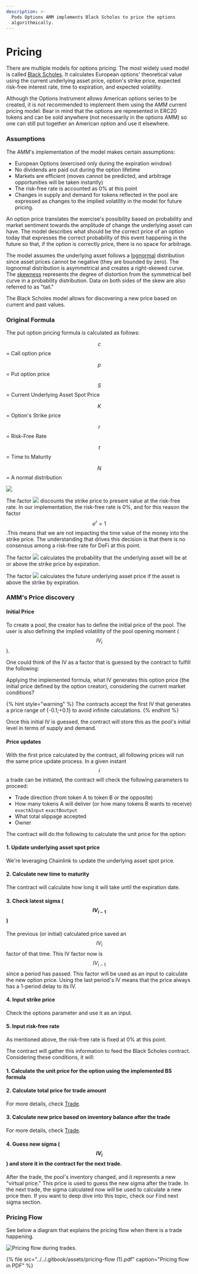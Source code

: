 ```yaml
---
description: >-
  Pods Options AMM implements Black Scholes to price the options
  algorithmically.
---
```


# Pricing

There are multiple models for options pricing. The most widely used model is called [Black Scholes](https://www.investopedia.com/terms/b/blackscholes.asp). It calculates European options' theoretical value using the current underlying asset price, option's strike price, expected risk-free interest rate, time to expiration, and expected volatility. 

Although the Options Instrument allows American options series to be created, it is not recommended to implement them using the AMM current pricing model. Bear in mind that the options are represented in ERC20 tokens and can be sold anywhere \(not necessarily in the options AMM\) so one can still put together an American option and use it elsewhere.

### Assumptions

The AMM's implementation of the model makes certain assumptions:

* European Options \(exercised only during the expiration window\)
* No dividends are paid out during the option lifetime
* Markets are efficient \(moves cannot be predicted, and arbitrage opportunities will be taken instantly\)
* The risk-free rate is accounted as 0% at this point
* Changes in supply and demand for tokens reflected in the pool are expressed as changes to the implied volatility in the model for future pricing.

An option price translates the exercise's possibility based on probability and market sentiment towards the amplitude of change the underlying asset can have. The model describes what should be the correct price of an option today that expresses the correct probability of this event happening in the future so that, if the option is correctly price, there is no space for arbitrage.

The model assumes the underlying asset follows a [lognormal](https://www.investopedia.com/articles/investing/102014/lognormal-and-normal-distribution.asp) distribution since asset prices cannot be negative \(they are bounded by zero\). The lognormal distribution is asymmetrical and creates a right-skewed curve. The [skewness](https://www.investopedia.com/terms/s/skewness.asp) represents the degree of distortion from the symmetrical bell curve in a probability distribution. Data on both sides of the skew are also referred to as "tail."

The Black Scholes model allows for discovering a new price based on current and past values. 

### Original Formula

The put option pricing formula is calculated as follows:

$$c$$ = Call option price

$$p$$ = Put option price

$$S$$= Current Underlying Asset Spot Price

$$K$$ = Option's Strike price

$$r$$ = Risk-Free Rate

$$t$$ = Time to Maturity

$$N$$ = A normal distribution

![](../../.gitbook/assets/screen-shot-2020-11-30-at-2.29.42-am.png)

The factor  ![](../../.gitbook/assets/screen-shot-2020-11-30-at-2.33.19-am.png) discounts the strike price to present value at the risk-free rate. In our implementation, the risk-free rate is 0%, and for this reason the factor $$e^r=1$$.This means that we are not impacting the time value of the money into the strike price. The understanding that drives this decision is that there is no consensus among a risk-free rate for DeFi at this point.

The factor ![](../../.gitbook/assets/screen-shot-2020-11-30-at-2.41.17-am.png) calculates the probability that the underlying asset will be at or above the strike price by expiration.

The factor ![](../../.gitbook/assets/screen-shot-2020-11-30-at-2.42.52-am.png) calculates the future underlying asset price if the asset is above the strike by expiration.

### AMM's Price discovery

#### Initial Price

To create a pool, the creator has to define the initial price of the pool. The user is also defining the implied volatility of the pool opening moment \($$IV_i$$\). 

One could think of the IV as a factor that is guessed by the contract to fulfill the following: 

Applying the implemented formula, what IV generates this option price \(the initial price defined by the option creator\), considering the current market conditions? 

{% hint style="warning" %}
The contracts accept the first IV that generates a price range of {-0.1;+0.1} to avoid infinite calculations.
{% endhint %}

Once this initial IV is guessed, the contract will store this as the pool's initial level in terms of supply and demand.

####  Price updates

With the first price calculated by the contract, all following prices will run the same price update process. In a given instant $$i$$ a trade can be initiated, the contract will check the following parameters to proceed:

* Trade direction \(from token A to token B or the opposite\)
* How many tokens A will deliver \(or how many tokens B wants to receive\) `exactAInput` `exactBoutput`
* What total slippage accepted
* Owner

The contract will do the following to calculate the unit price for the option:

#### 1. Update underlying asset spot price

We're leveraging Chainlink to update the underlying asset spot price.   

#### 2. Calculate new time to maturity

The contract will calculate how long it will take until the expiration date. 

#### 3. Check latest sigma \($$IV_{i-1}$$\)

The previous \(or initial\) calculated price saved an $$IV_i$$ factor of that time. This IV factor now is $$IV_{i-1}$$since a period has passed. This factor will be used as an input to calculate the new option price. Using the last period's IV means that the price always has a 1-period delay to its IV. 

#### 4. Input strike price

Check the options parameter and use it as an input.

#### 5. Input risk-free rate

As mentioned above, the risk-free rate is fixed at 0% at this point.

The contract will gather this information to feed the Black Scholes contract. Considering these conditions,  it will:

#### 1. Calculate the unit price for the option using the implemented BS formula

#### 2. Calculate total price for trade amount

For more details, check [Trade](functions/trade.md).

#### 3. Calculate new price based on inventory balance after the trade

For more details, check [Trade](functions/trade.md).

#### 4. Guess new sigma \($$IV_i$$\) and store it in the contract for the next trade.

After the trade, the pool's inventory changed, and it represents a new "virtual price." This price is used to guess the new sigma after the trade. In the next trade, the sigma calculated now will be used to calculate a new price then. If you want to deep dive into this topic, check our Find next sigma section.

### Pricing Flow

See below a diagram that explains the pricing flow when there is a trade happening. 

![Pricing flow during trades.](../../.gitbook/assets/pricing-flow.png)

{% file src="../../.gitbook/assets/pricing-flow \(1\).pdf" caption="Pricing flow in PDF" %}

